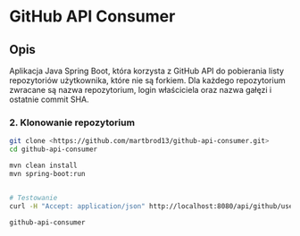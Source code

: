 # GitHub API Consumer

## Opis

Aplikacja Java Spring Boot, która korzysta z GitHub API do pobierania listy repozytoriów użytkownika, które nie są forkiem. Dla każdego repozytorium zwracane są nazwa repozytorium, login właściciela oraz nazwa gałęzi i ostatnie commit SHA.

### 2. Klonowanie repozytorium

```sh
git clone <https://github.com/martbrod13/github-api-consumer.git>
cd github-api-consumer

mvn clean install
mvn spring-boot:run


# Testowanie
curl -H "Accept: application/json" http://localhost:8080/api/github/users/octocat/repos

g i t h u b - a p i - c o n s u m e r  
 